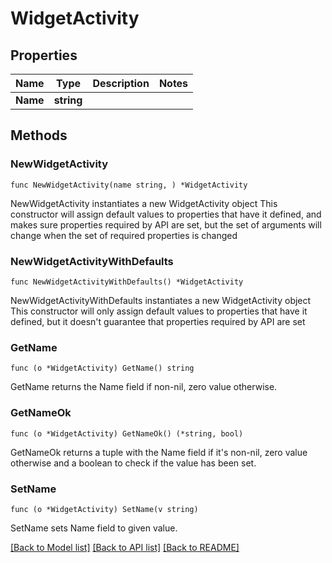 # WidgetActivity

## Properties

Name | Type | Description | Notes
------------ | ------------- | ------------- | -------------
**Name** | **string** |  | 

## Methods

### NewWidgetActivity

`func NewWidgetActivity(name string, ) *WidgetActivity`

NewWidgetActivity instantiates a new WidgetActivity object
This constructor will assign default values to properties that have it defined,
and makes sure properties required by API are set, but the set of arguments
will change when the set of required properties is changed

### NewWidgetActivityWithDefaults

`func NewWidgetActivityWithDefaults() *WidgetActivity`

NewWidgetActivityWithDefaults instantiates a new WidgetActivity object
This constructor will only assign default values to properties that have it defined,
but it doesn't guarantee that properties required by API are set

### GetName

`func (o *WidgetActivity) GetName() string`

GetName returns the Name field if non-nil, zero value otherwise.

### GetNameOk

`func (o *WidgetActivity) GetNameOk() (*string, bool)`

GetNameOk returns a tuple with the Name field if it's non-nil, zero value otherwise
and a boolean to check if the value has been set.

### SetName

`func (o *WidgetActivity) SetName(v string)`

SetName sets Name field to given value.



[[Back to Model list]](../README.md#documentation-for-models) [[Back to API list]](../README.md#documentation-for-api-endpoints) [[Back to README]](../README.md)


